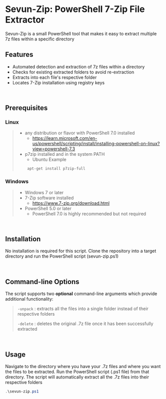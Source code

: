 # Sevun-Zip: PowerShell 7-Zip File Extractor

Sevun-Zip is a small PowerShell tool that makes it easy to extract multiple 7z files within a specific directory

## Features

- Automated detection and extraction of 7z files within a directory
- Checks for existing extracted folders to avoid re-extraction
- Extracts into each file's respective folder
- Locates 7-Zip installation using registry keys

<br>

## Prerequisites

### Linux

> - any distribution or flavor with PowerShell 7.0 installed 
>   - https://learn.microsoft.com/en-us/powershell/scripting/install/installing-powershell-on-linux?view=powershell-7.3 
> - p7zip installed and in the system PATH
>   - Ubuntu Example
>   ```bash
>    apt-get install p7zip-full 
>    ```

### Windows

> - Windows 7 or later
> - 7-Zip software installed
>   - https://www.7-zip.org/download.html
> - PowerShell 5.0 or later 
>   - PowerShell 7.0 is highly recommended but not required 

<br>

## Installation

No installation is required for this script. Clone the repository into a target directory and run the PowerShell script (sevun-zip.ps1)

<br>

## Command-line Options

The script supports two **optional** command-line arguments which provide additional functionality:

> `-unpack`  :  extracts all the files into a single folder instead of their respective folders
> 
> `-delete`  :  deletes the original .7z file once it has been successfully extracted

<br>

## Usage

Navigate to the directory where you have your .7z files and where you want the files to be extracted. Run the PowerShell script (.ps1 file) from that directory. The script will automatically extract all the .7z files into their respective folders

```powershell
.\sevun-zip.ps1
```

